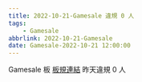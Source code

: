 ```yaml
---
title: 2022-10-21-Gamesale 違規 0 人
tags:
    - Gamesale
abbrlink: 2022-10-21-Gamesale
date: Gamesale-2022-10-21 12:00:00
---
```

Gamesale 板 [板規連結](https://www.ptt.cc/bbs/Gossiping/M.1637425085.A.07D.html)
昨天違規 0 人
